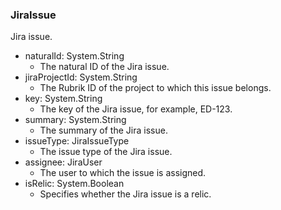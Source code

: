 ### JiraIssue
Jira issue.

- naturalId: System.String
  - The natural ID of the Jira issue.
- jiraProjectId: System.String
  - The Rubrik ID of the project to which this issue belongs.
- key: System.String
  - The key of the Jira issue, for example, ED-123.
- summary: System.String
  - The summary of the Jira issue.
- issueType: JiraIssueType
  - The issue type of the Jira issue.
- assignee: JiraUser
  - The user to which the issue is assigned.
- isRelic: System.Boolean
  - Specifies whether the Jira issue is a relic.
